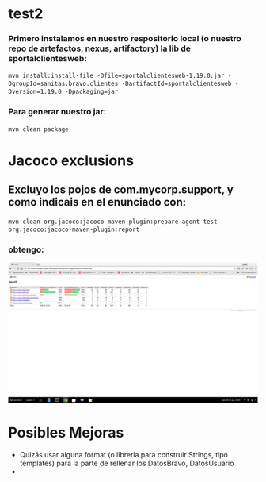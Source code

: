 # test2 #
 ### Primero instalamos en nuestro respositorio local (o nuestro repo de artefactos, nexus, artifactory) la lib de sportalclientesweb: ###
	mvn install:install-file -Dfile=sportalclientesweb-1.19.0.jar -DgroupId=sanitas.bravo.clientes -DartifactId=sportalclientesweb -Dversion=1.19.0 -Dpackaging=jar

 ### Para generar nuestro jar: ###
	mvn clean package
	
# Jacoco exclusions #
 ## Excluyo los pojos de com.mycorp.support, y como indicais en el enunciado con: ###
	mvn clean org.jacoco:jacoco-maven-plugin:prepare-agent test org.jacoco:jacoco-maven-plugin:report

 ### obtengo: ###
![Alt text](documentation/JacocoReport.png?raw=true "Jacoco Report")

# Posibles Mejoras #
 - Quizás usar alguna format (o libreria para construir Strings, tipo templates) para la parte de rellenar los DatosBravo, DatosUsuario
 - 
